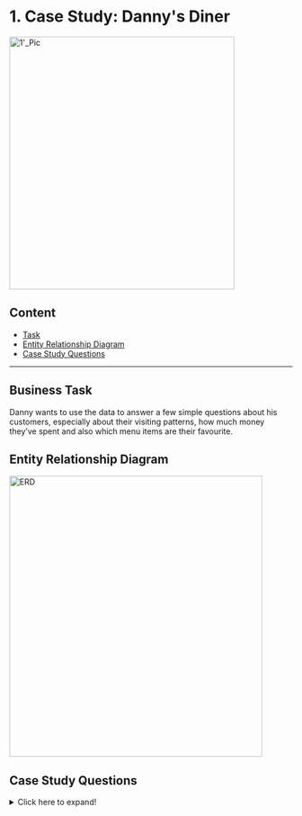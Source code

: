 # 1. Case Study: Danny's Diner
<img width="400" height="450" alt="1'_Pic" src="https://github.com/user-attachments/assets/3f19de6e-1272-4a73-9cd8-c4c13addec6c" />

## Content 
- [Task](#business-task)
- [Entity Relationship Diagram](#entity-relationship-diagram)
- [Case Study Questions](#case-study-questions)


***

## Business Task
Danny wants to use the data to answer a few simple questions about his customers, especially about their visiting patterns, how much money they’ve spent and also which menu items are their favourite. 

## Entity Relationship Diagram

<img width="450" height="500" alt="ERD" src="https://github.com/user-attachments/assets/aadb168b-ecf5-4887-b901-73189f429a66" />

## Case Study Questions
<details>
<summary>
Click here to expand!
</summary>

1. What is the total amount each customer spent at the restaurant?
2. How many days has each customer visited the restaurant?
3. What was the first item from the menu purchased by each customer?
4. What is the most purchased item on the menu and how many times was it purchased by all customers?
5. Which item was the most popular for each customer?
6. Which item was purchased first by the customer after they became a member?
7. Which item was purchased just before the customer became a member?
10. What is the total items and amount spent for each member before they became a member?
11. If each $1 spent equates to 10 points and sushi has a 2x points multiplier - how many points would each customer have?
12. In the first week after a customer joins the program (including their join date) they earn 2x points on all items, not just sushi - how many points do customer A and B have at the end of January?
</details>

